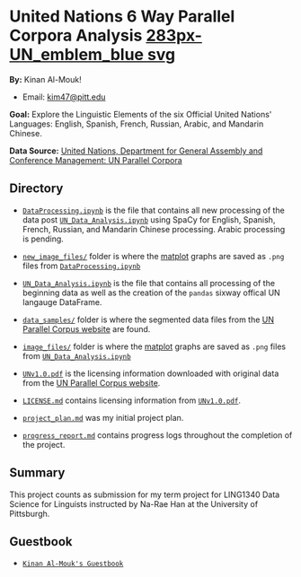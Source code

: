 # United Nations 6 Way Parallel Corpora Analysis [283px-UN_emblem_blue svg](https://user-images.githubusercontent.com/70531632/164070555-a51e4428-93f2-4fcc-97bc-d098a7ef5d76.png)
**By:** Kinan Al-Mouk!

- Email: <kim47@pitt.edu>

**Goal:** Explore the Linguistic Elements of the six Official United Nations' Languages: English, Spanish, French, Russian, Arabic, and Mandarin Chinese.

**Data Source:** [United Nations, Department for General Assembly and Conference Management: UN Parallel Corpora](https://conferences.unite.un.org/uncorpus)

## Directory
- [`DataProcessing.ipynb`](DataProcessing.ipynb) is the file that contains all new processing of the data post [`UN_Data_Analysis.ipynb`](UN_Data_Analysis.ipynb) using SpaCy for English, Spanish, French, Russian, and Mandarin Chinese processing. Arabic processing is pending.

- [`new_image_files/`](new_image_files/) folder is where the [matplot](https://matplotlib.org/) graphs are saved as `.png` files from [`DataProcessing.ipynb`](DataProcessing.ipynb)

- [`UN_Data_Analysis.ipynb`](UN_Data_Analysis.ipynb) is the file that contains all processing of the beginning data as well as the creation of the `pandas` sixway offical UN langauge DataFrame.

- [`data_samples/`](data_samples/) folder is where the segmented data files from the [UN Parallel Corpus website](https://conferences.unite.un.org/uncorpus) are found.

- [`image_files/`](image_files/) folder is where the [matplot](https://matplotlib.org/) graphs are saved as `.png` files from [`UN_Data_Analysis.ipynb`](UN_Data_Analysis.ipynb)

- [`UNv1.0.pdf`](UNv1.0.pdf) is the licensing information downloaded with original data from the [UN Parallel Corpus website](https://conferences.unite.un.org/uncorpus).

- [`LICENSE.md`](LICENSE.md) contains licensing information from [`UNv1.0.pdf`](UNv1.0.pdf).

- [`project_plan.md`](project_plan.md) was my initial project plan.

- [`progress_report.md`](progress_report.md) contains progress logs throughout the completion of the project.


## Summary 
This project counts as submission for my term project for LING1340 Data Science for Linguists instructed by Na-Rae Han at the University of Pittsburgh.

## Guestbook
- [`Kinan Al-Mouk's Guestbook`](https://github.com/Data-Science-for-Linguists-2022/Class-Lounge/blob/main/guestbooks/guestbook_kinan.md)

  
